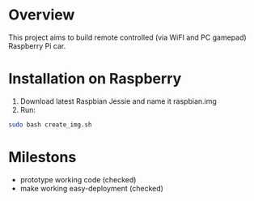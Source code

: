 # Overview
This project aims to build remote controlled (via WiFI and PC gamepad) Raspberry Pi car.

# Installation on Raspberry
1. Download latest Raspbian Jessie and name it raspbian.img
2. Run:
```sh
sudo bash create_img.sh
```

# Milestons
* prototype working code (checked) 
* make working easy-deployment (checked)
